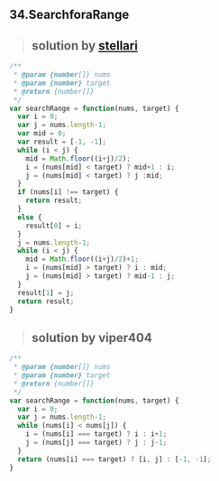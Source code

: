 ## 34.SearchforaRange
> ## solution by [stellari](https://discuss.leetcode.com/topic/5891/clean-iterative-solution-with-two-binary-searches-with-explanation)

```javascript
/**
 * @param {number[]} nums
 * @param {number} target
 * @return {number[]}
 */
var searchRange = function(nums, target) {
  var i = 0;
  var j = nums.length-1;
  var mid = 0;
  var result = [-1, -1];
  while (i < j) {
    mid = Math.floor((i+j)/2);
    i = (nums[mid] < target) ? mid+1 : i;
    j = (nums[mid] < target) ? j :mid;
  }
  if (nums[i] !== target) {
    return result;
  }
  else {
    result[0] = i;
  }
  j = nums.length-1;
  while (i < j) {
    mid = Math.floor((i+j)/2)+1;
    i = (nums[mid] > target) ? i : mid;
    j = (nums[mid] > target) ? mid-1 : j;
  }
  result[1] = j;
  return result;
}
```
> ## solution by viper404

```javascript
/**
 * @param {number[]} nums
 * @param {number} target
 * @return {number[]}
 */
var searchRange = function(nums, target) {
  var i = 0;
  var j = nums.length-1;
  while (nums[i] < nums[j]) {
    i = (nums[i] === target) ? i : i+1;
    j = (nums[j] === target) ? j : j-1;
  }
  return (nums[i] === target) ? [i, j] : [-1, -1];
}
```
